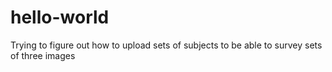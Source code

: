 # hello-world
Trying to figure out how to upload sets of subjects to be able to survey sets of three images
